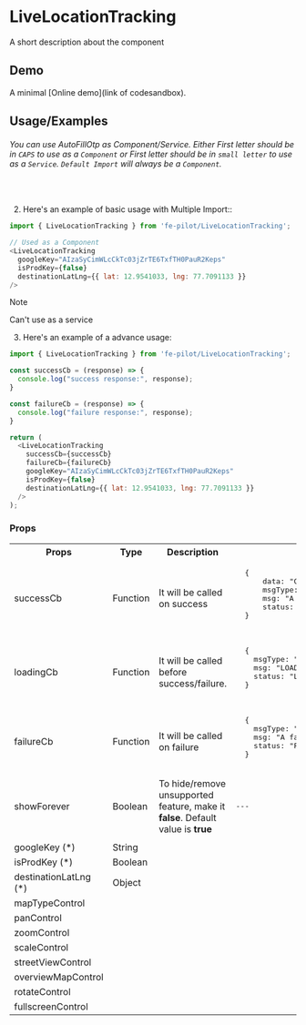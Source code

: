 # LiveLocationTracking

  A short description about the component


  ## Demo

  A minimal [Online demo](link of codesandbox).


  ## Usage/Examples

###### <i>You can use AutoFillOtp as Component/Service. Either First letter should be in ```CAPS``` to use as a ```Component``` or First letter should be in ```small letter``` to use as a ```Service```. ```Default Import``` will always be a ```Component```.</i>
<br />


  2. Here's an example of basic usage with Multiple Import::
  ```javascript
  import { LiveLocationTracking } from 'fe-pilot/LiveLocationTracking';

// Used as a Component
  <LiveLocationTracking
    googleKey="AIzaSyCimWLcCkTc03jZrTE6TxfTH0PauR2Keps"
    isProdKey={false}
    destinationLatLng={{ lat: 12.9541033, lng: 77.7091133 }}
  />
  ```
> [!Note]
> Can't use as a service


  3. Here's an example of a advance usage:

  ```javascript
  import { LiveLocationTracking } from 'fe-pilot/LiveLocationTracking';

  const successCb = (response) => {
    console.log("success response:", response);
  }

  const failureCb = (response) => {
    console.log("failure response:", response);
  }

  return (
    <LiveLocationTracking
      successCb={successCb}
      failureCb={failureCb}
      googleKey="AIzaSyCimWLcCkTc03jZrTE6TxfTH0PauR2Keps"
      isProdKey={false}
      destinationLatLng={{ lat: 12.9541033, lng: 77.7091133 }}
    />
  );

  ```

  ### Props

  <table>
    <tr>
      <th>
        Props
      </th>
      <th>
        Type
      </th>
      <th>
        Description
      </th>
      <th>
        Response
      </th>
    </tr>
    <tr>
      <td>
          successCb
      </td>
      <td>Function</td>
      <td> It will be called on success</td>
      <td>
        <pre>
  {
      data: "Can be array/object/string/number",
      msgType: "SUCCESSFUL",
      msg: "A success msg",
      status: "SUCCESS"
  }
        </pre>
      </td>
    </tr>
    <tr>
      <td>
          loadingCb
      </td>
      <td>Function</td>
      <td>
        It will be called before success/failure.
      </td>
      <td>
        <pre>
  {
    msgType: "LOADING",
    msg: "LOADING...",
    status: "LOADING"
  }
  </pre>
      </td>
    </tr>
    <tr>
      <td>
          failureCb
      </td>
      <td>Function</td>
      <td>
        It will be called on failure
      </td>
      <td>
         <pre>
  {
    msgType: "ERROR",
    msg: "A failed msg",
    status: "FAILURE"
  }
         </pre>
      </td>
    </tr>
     <tr>
      <td>
          showForever
      </td>
       <td>Boolean</td>
      <td>To hide/remove unsupported feature, make it <b>false</b>. Default value is <b>true</b></td>
      <td> <pre>---</pre> </td>
    </tr>
    <tr>
      <td></td>
      <td></td>
      <td></td>
      <td></td>
    </tr>
     <tr>
      <td>googleKey (*)</td>
      <td>String</td>
      <td></td>
      <td></td>
    </tr>
     <tr>
      <td>isProdKey (*)</td>
      <td>Boolean</td>
      <td></td>
      <td></td>
    </tr>
     <tr>
      <td>destinationLatLng (*)</td>
      <td>Object</td>
      <td></td>
      <td></td>
    </tr>
    <tr>
      <td>mapTypeControl</td>
      <td></td>
      <td></td>
      <td></td>
    </tr>
     <tr>
      <td>panControl</td>
      <td></td>
      <td></td>
      <td></td>
    </tr>
     <tr>
      <td>zoomControl</td>
      <td></td>
      <td></td>
      <td></td>
    </tr>
     <tr>
      <td>scaleControl</td>
      <td></td>
      <td></td>
      <td></td>
    </tr>
     <tr>
      <td>streetViewControl</td>
      <td></td>
      <td></td>
      <td></td>
    </tr>
     <tr>
      <td>overviewMapControl</td>
      <td></td>
      <td></td>
      <td></td>
    </tr>
     <tr>
      <td>rotateControl</td>
      <td></td>
      <td></td>
      <td></td>
    </tr>
    <tr>
      <td>fullscreenControl</td>
      <td></td>
      <td></td>
      <td></td>
    </tr>
  </table>





